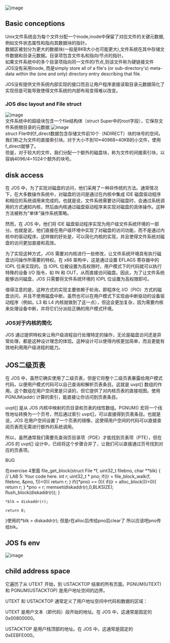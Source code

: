 ![image](https://github.com/Leavaway/csnotes/assets/86211987/a04da9a8-8553-4bdb-b01e-86f97cd54eae)
## Basic conceptions
  Unix文件系统会为每个文件分配一个inode,inode中保留了对应文件的关键元数据,例如文件状态属性和指向其数据块的指针。<br/>
  数据区被划分为更大的数据块(一般是8KB大小也可能更大),文件系统在其中存储文件数据和目录元数据。目录项包含文件名和指向i节点的指针。<br/>
  如果文件系统中的多个目录项指向同一文件的i节点,则该文件称为硬链接文件<br/>
  JOS没有采用inode, 而是simply store all of a file's (or sub-directory's) meta-data within the (one and only) directory entry describing that file.<br/>

  JOS没有提供文件系统内部实现的接口而且让用户程序直接读取目录元数据简化了实现但是可能导致使得文件系统的内部布局变得难以改变。
  ### JOS disc layout and File struct
  ![image](https://github.com/Leavaway/csnotes/assets/86211987/f886f57a-73da-4634-9809-dc4cbcd31223)<br/>
  文件系统中的超级块包含一个file结构体（struct Super中的root字段），它保存文件系统根目录的元数据
  ![image](https://github.com/Leavaway/csnotes/assets/86211987/94e8f61e-0657-441a-a212-73867e30dece)<br/>
    struct File中的f_direct数据包含存储文件前10个（NDIRECT）块的块号的空间，我们称之为文件的直接索引块。对于大小不到10*4096B=40KB的小文件，使用f_direct就够了。<br/>
  但是，对于较大的文件，我们分配一个额外的磁盘块，称为文件的间接索引块，以容纳4096/4=1024个额外的块号。<br/>
  ## disk access
  在 JOS 中，为了实现对磁盘的访问，他们采用了一种非传统的方法。通常情况下，在大多数操作系统中，对磁盘的访问是通过在内核中集成 IDE 磁盘驱动程序和相应的系统调用来完成的。也就是说，文件系统需要访问磁盘时，会通过系统调用的方式通知内核，然后由内核通过磁盘驱动程序来实现对磁盘的具体操作。这种方法被称为"单体"操作系统策略。

然而，在 JOS 中，他们将 IDE 磁盘驱动程序实现为用户级文件系统环境的一部分。也就是说，他们直接在用户级环境中实现了对磁盘的访问功能，而不是通过内核中的驱动程序。这样做的好处是，可以简化内核的实现，并且使得文件系统对磁盘的访问更加直接和高效。

为了实现这种方式，JOS 需要对内核进行一些修改，让文件系统环境具有执行磁盘访问操作所需要的特权。在 x86 架构中，这是通过设置 EFLAGS 寄存器中的 IOPL 位来实现的。当 IOPL 位被设置为高权限时，用户模式下的代码就可以执行特殊的设备 I/O 指令，如 IN 和 OUT，从而直接访问磁盘。因此，为了让文件系统能够访问磁盘，JOS 只需要将文件系统环境的 IOPL 位设置为高权限即可。

值得注意的是，这种方式的实现主要依赖于轮询，即程序化 I/O（PIO）方式的磁盘访问，并且不使用磁盘中断。虽然也可以在用户模式下实现由中断驱动的设备驱动程序（例如，L3 和 L4 内核就做到了这一点），但这会更加复杂，因为需要内核来处理设备中断，并将它们分派给正确的用户模式环境。

### JOS对于内核的简化
JOS 通过提供特权来让用户级进程自行处理特定的操作，无论是磁盘访问还是异常处理，都是这种设计理念的体现。这种设计可以使得内核更加简单，而且更能有效地利用用户级进程的能力。
  

## JOS二级页表
在 JOS 中，虽然它确实使用了二级页表，但是它将整个二级页表暴露给用户模式代码，以便用户模式代码可以自己查询和解析页表条目。这就是 uvpt[] 数组的作用。这个数组在用户空间里是只读的，但它提供了对内核页表的直接视图。使用 PGNUM(addr) 计算的索引，能直接让你访问到页表条目。

uvpt[] 是从 JOS 内核中映射的页目录和页表的线性数组。PGNUM() 宏将一个线性地址转换为一个页号，然后通过索引 uvpt[]，可以直接得到页表条目。也就是说，JOS 在用户空间设置了一个页表的镜像，这使得用户空间的代码可以直接查阅页表而无需进行额外的系统调用。

所以，虽然通常我们需要先查询页目录项（PDE）才能找到页表项（PTE），但在 JOS 的 uvpt[] 设计中，已经将这个步骤合并了，让我们可以直接通过页号找到对应的页表项。


BUG

在exercise 4里面 file_get_block(struct File *f, uint32_t filebno, char **blk)
{
       // LAB 5: Your code here.
    int r;
	uint32_t * pno;
	if((r = file_block_walk(f, filebno, &pno, 1))<0){
		return r;
	}
	if((*pno) == 0){
		if((r = alloc_block())<0){
			return r;
		}
		*pno = r;
		memset(diskaddr(r),0,BLKSIZE);
		flush_block(diskaddr(r));
	}

	*blk = diskaddr(r);

	return 0;

}使用的*blk = diskaddr(r); 但是r在alloc后传给pno后clear了 所以应该吧pno传给blk。


## JOS fs env 
![image](https://github.com/Leavaway/csnotes/assets/86211987/e130dfc5-adbe-4a9f-9d57-60997a7f01eb)

## child address space
它遍历了从 UTEXT 开始，到 USTACKTOP 结束的所有页面。PGNUM(UTEXT) 和 PGNUM(USTACKTOP) 是用户地址空间的边界。

UTEXT 和 USTACKTOP 通常定义了用户地址空间中代码和数据的区域：

UTEXT 是用户文本（即代码）段开始的地址。在 JOS 中，这通常是固定的 0x00800000。

USTACKTOP 是用户栈顶部的地址。在 JOS 中，这通常是固定的 0xEEBFE000。

